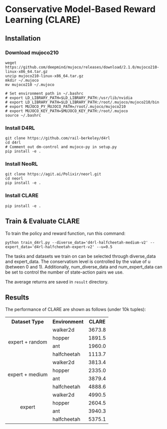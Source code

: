 # Conservative Model-Based Reward Learning (CLARE)


## Installation

### Download mujoco210
```
weget https://github.com/deepmind/mujoco/releases/download/2.1.0/mujoco210-linux-x86_64.tar.gz
unzip mujoco210-linux-x86_64.tar.gz
mkdir ~/.mujoco
mv mujoco210 ~/.mujoco

# Set environment path in ~/.bashrc
# export LD_LIBRARY_PATH=$LD_LIBRARY_PATH:/usr/lib/nvidia
# export LD_LIBRARY_PATH=$LD_LIBRARY_PATH:/root/.mujoco/mujoco210/bin
# export MUJOCO_PY_MUJOCO_PATH=/root/.mujoco/mujoco210
# export MUJOCO_KEY_PATH=$MUJOCO_KEY_PATH:/root/.mujoco
source ~/.bashrc
```

### Install D4RL
```
git clone https://github.com/rail-berkeley/d4rl
cd d4rl
# Comment out dm-control and mujoco-py in setup.py
pip install -e .
```

### Install NeoRL
```
git clone https://agit.ai/Polixir/neorl.git
cd neorl
pip install -e .
```

### Install CLARE
```
pip install -e .
```


## Train & Evaluate CLARE

To train the policy and reward function, run this command:

```train
python train_d4rl.py --diverse_data='d4rl-halfcheetah-medium-v2' --expert_data='d4rl-halfcheetah-expert-v2' --u=0.5
```
The tasks and datasets we train on can be selected through diverse_data and expert_data. The conservatism level is controlled by the value of u (between 0 and 1). Additionally, num_diverse_data and num_expert_data can be set to control the number of state-action pairs we use.

The average returns are saved in `result` directory.


## Results

The performance of CLARE are shown as follows (under 10k tuples):


<table>
	<tr>
	    <th>Dataset Type</th>
	    <th>Environment</th>
      <th>CLARE</th> 
	</tr >
	<tr >
	    <td rowspan="4"><center>expert + random</center>
</td>
	    <td>walker2d</td>
	    <td>3673.8</td>
	</tr>
	<tr>
	    <td>hopper</td>
	    <td>1891.5</td>
	</tr>
	<tr>
	    <td>ant</td>
	    <td>1960.0</td>
	</tr>
	<tr>
	    <td>halfcheetah</td>
	    <td>1113.7</td>
	</tr>
	<tr >
	    <td rowspan="4"><center>expert + medium</center></td>
	    <td>walker2d</td>
	    <td>3813.4</td>
	</tr>
	<tr>
	    <td>hopper</td>
	    <td>2335.0</td>
	</tr>
	<tr>
	    <td>ant</td>
	    <td>3879.4</td>
	</tr>
	<tr>
	    <td>halfcheetah</td>
	    <td>4888.6</td>
	</tr>
	<tr >
	    <td rowspan="4"><center>expert</center></td>
	    <td>walker2d</td>
	    <td>4990.5</td>
	</tr>
	<tr>
	    <td>hopper</td>
	    <td>2604.5</td>
	</tr>
	<tr>
	    <td>ant</td>
	    <td>3940.3</td>
	</tr>
	<tr>
	    <td>halfcheetah</td>
	    <td>5375.1</td>
	</tr>
</table>



